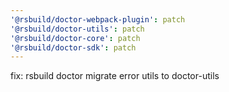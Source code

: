 ```yaml
---
'@rsbuild/doctor-webpack-plugin': patch
'@rsbuild/doctor-utils': patch
'@rsbuild/doctor-core': patch
'@rsbuild/doctor-sdk': patch
---
```


fix: rsbuild doctor migrate error utils to doctor-utils
